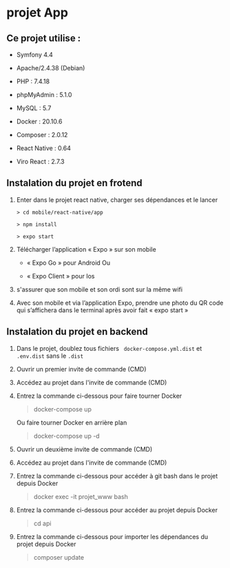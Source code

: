 # projet App

## Ce projet utilise :

- Symfony 4.4 

- Apache/2.4.38 (Debian)

- PHP : 7.4.18

- phpMyAdmin : 5.1.0

- MySQL :  5.7

- Docker : 20.10.6

- Composer : 2.0.12

- React Native : 0.64

- Viro React : 2.7.3


## Instalation du projet en frotend

1) Enter dans le projet react native, charger ses dépendances et le lancer

       > cd mobile/react-native/app

       > npm install

       > expo start

2) Télécharger l’application « Expo » sur son mobile

    - « Expo Go » pour Android
Ou 

    - « Expo Client » pour Ios

3) s'assurer que son mobile et son ordi sont sur la même wifi

4) Avec son mobile et via l’application Expo,  prendre une photo du QR code qui s’affichera dans le terminal après avoir fait « expo start »                                                                       


## Instalation du projet en backend

1) Dans le projet, doublez tous fichiers ` docker-compose.yml.dist`  et `.env.dist` sans le `.dist` 

2) Ouvrir un premier invite de commande (CMD)

3) Accédez au projet dans l'invite de commande (CMD)

4) Entrez la commande ci-dessous pour faire tourner Docker

    > docker-compose up 

    Ou faire tourner Docker en arrière plan

    > docker-compose up -d

5) Ouvrir un deuxième invite de commande (CMD)

6) Accédez au projet dans l'invite de commande (CMD)

7) Entrez la commande ci-dessous pour accéder à git bash dans le projet depuis Docker

    > docker exec -it projet_www bash

8) Entrez la commande ci-dessous pour accéder au projet depuis Docker

    > cd api

9) Entrez la commande ci-dessous pour importer les dépendances du projet depuis Docker

    > composer update